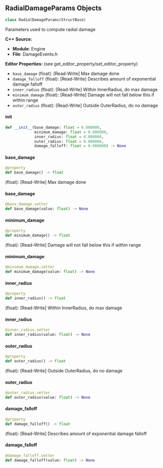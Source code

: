 ## RadialDamageParams Objects

```python
class RadialDamageParams(StructBase)
```

Parameters used to compute radial damage

**C++ Source:**

- **Module**: Engine
- **File**: DamageEvents.h

**Editor Properties:** (see get_editor_property/set_editor_property)

- ``base_damage`` (float):  [Read-Write] Max damage done
- ``damage_falloff`` (float):  [Read-Write] Describes amount of exponential damage falloff
- ``inner_radius`` (float):  [Read-Write] Within InnerRadius, do max damage
- ``minimum_damage`` (float):  [Read-Write] Damage will not fall below this if within range
- ``outer_radius`` (float):  [Read-Write] Outside OuterRadius, do no damage

<a id="unreal.RadialDamageParams.__init__"></a>

#### __init__

```python
def __init__(base_damage: float = 0.000000,
             minimum_damage: float = 0.000000,
             inner_radius: float = 0.000000,
             outer_radius: float = 0.000000,
             damage_falloff: float = 0.000000) -> None
```

<a id="unreal.RadialDamageParams.base_damage"></a>

#### base_damage

```python
@property
def base_damage() -> float
```

(float):  [Read-Write] Max damage done

<a id="unreal.RadialDamageParams.base_damage"></a>

#### base_damage

```python
@base_damage.setter
def base_damage(value: float) -> None
```

<a id="unreal.RadialDamageParams.minimum_damage"></a>

#### minimum_damage

```python
@property
def minimum_damage() -> float
```

(float):  [Read-Write] Damage will not fall below this if within range

<a id="unreal.RadialDamageParams.minimum_damage"></a>

#### minimum_damage

```python
@minimum_damage.setter
def minimum_damage(value: float) -> None
```

<a id="unreal.RadialDamageParams.inner_radius"></a>

#### inner_radius

```python
@property
def inner_radius() -> float
```

(float):  [Read-Write] Within InnerRadius, do max damage

<a id="unreal.RadialDamageParams.inner_radius"></a>

#### inner_radius

```python
@inner_radius.setter
def inner_radius(value: float) -> None
```

<a id="unreal.RadialDamageParams.outer_radius"></a>

#### outer_radius

```python
@property
def outer_radius() -> float
```

(float):  [Read-Write] Outside OuterRadius, do no damage

<a id="unreal.RadialDamageParams.outer_radius"></a>

#### outer_radius

```python
@outer_radius.setter
def outer_radius(value: float) -> None
```

<a id="unreal.RadialDamageParams.damage_falloff"></a>

#### damage_falloff

```python
@property
def damage_falloff() -> float
```

(float):  [Read-Write] Describes amount of exponential damage falloff

<a id="unreal.RadialDamageParams.damage_falloff"></a>

#### damage_falloff

```python
@damage_falloff.setter
def damage_falloff(value: float) -> None
```

<a id="unreal.RadialDamageEvent"></a>